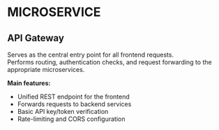 # MICROSERVICE

## API Gateway

Serves as the central entry point for all frontend requests.  
Performs routing, authentication checks, and request forwarding to the appropriate microservices.

**Main features:**
- Unified REST endpoint for the frontend
- Forwards requests to backend services
- Basic API key/token verification
- Rate-limiting and CORS configuration
